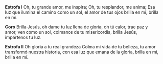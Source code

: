 **Estrofa I**
Oh, tu grande amor, me inspira;
Oh, tu resplandor, me anima;
Esa luz que ilumina el camino 
como un sol, el amor de tus ojos 
brilla en mí, brilla en mí.

**Coro**
Brilla Jesús, oh dame tu luz llena de gloria, 
oh tú calor, trae paz y amor, 
ven como un sol, colmanos de tu misericordia,
brilla Jesús, impártenos tu luz.

**Estrofa II**
Oh gloria a tu real grandeza
Colma mi vida de tu belleza,
tu amor transformó nuestra historia, 
con esa luz que emana de la gloria, 
brilla en mí, brilla en mí.